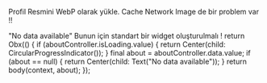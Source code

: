 Profil Resmini WebP olarak yükle.
Cache Network Image de bir problem var !!

"No data available" Bunun için standart bir widget oluşturulmalı !
    return Obx(() {
            if (aboutController.isLoading.value) {
              return Center(child: CircularProgressIndicator());
            }
            final about = aboutController.data.value;
            if (about == null) {
              return Center(child: Text("No data available"));
            }
            return body(context, about);
          });